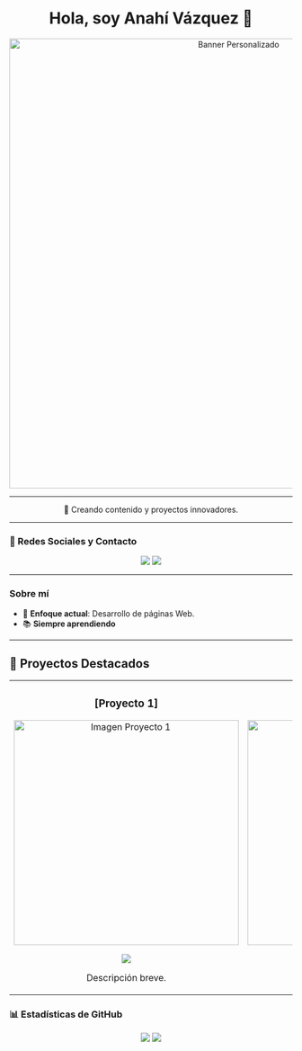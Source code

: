 <h1 align="center">Hola, soy Anahí Vázquez 👋</h1>

<p align="center">
  <img src="https://i.imgur.com/19a4nxB.png" alt="Banner Personalizado" width="800px">
</p>

---

<p align="center">
  🚀 Creando contenido y proyectos innovadores. <br>
</p>

---

### 🔗 Redes Sociales y Contacto
<p align="center">
  <a href="mailto:05centella@gmail.com"><img src="https://img.shields.io/badge/Gmail-D14836?style=for-the-badge&logo=gmail&logoColor=white"></a>
  <a href="https://www.linkedin.com/in/anahi-vp" target="_blank"><img src="https://img.shields.io/badge/LinkedIn-0077B5?style=for-the-badge&logo=linkedin&logoColor=white"></a>
</p>

---

### Sobre mí
- 🎯 **Enfoque actual**: Desarrollo de páginas Web.
- 📚 **Siempre aprendiendo**

---

## 🌟 Proyectos Destacados

<table>
<tr>
<td width="50%">
<h3 align="center">[Proyecto 1]</h3>
<div align="center">
<a href="https://github.com/TUPROYECTO" target="_blank"><img src="https://i.imgur.com/IMAGEN_PROYECTO1.png" width="400" alt="Imagen Proyecto 1"></a>
<p>
<a href="https://github.com/TUPROYECTO" target="_blank">
<img src="https://img.shields.io/badge/C%C3%93DIGO-ff9?style=for-the-badge&logo=github&logoColor=black">
</a>
</p>
<p>Descripción breve.</p>
</div>
</td>

<td width="50%">
<h3 align="center">[Proyecto 2]</h3>
<div align="center">
<a href="https://github.com/TUPROYECTO2" target="_blank"><img src="https://i.imgur.com/IMAGEN_PROYECTO2.png" width="400" alt="Imagen Proyecto 2"></a>
<p>
<a href="https://github.com/TUPROYECTO2" target="_blank">
<img src="https://img.shields.io/badge/C%C3%93DIGO-80ffaa?style=for-the-badge&logo=github&logoColor=black">
</a>
</p>
<p>Breve explicación.</p>
</div>
</td>
</tr>
</table>

### 📊 Estadísticas de GitHub
<p align="center">
  <img src="https://github-readme-stats.vercel.app/api?username=Centella126&show_icons=true&theme=radical">
  <img src="https://github-readme-stats.vercel.app/api/top-langs/?username=Centella126&layout=compact&theme=radical">
</p>


